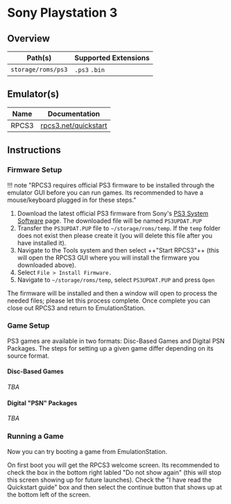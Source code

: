 # Sony Playstation 3

## Overview

| Path(s) | Supported Extensions |
| --- | --- |
| `storage/roms/ps3` | `.ps3` `.bin` |

## Emulator(s)

| Name | Documentation |
| --- | --- |
| RPCS3 | [rpcs3.net/quickstart](https://rpcs3.net/quickstart) |

## Instructions

### Firmware Setup

!!! note "RPCS3 requires official PS3 firmware to be installed through the emulator GUI before you can run games. Its recommended to have a mouse/keyboard plugged in for these steps."

1. Download the latest official PS3 firmware from Sony's [PS3 System Software](https://www.playstation.com/en-us/support/hardware/ps3/system-software/) page.  The downloaded file will be named `PS3UPDAT.PUP`
2. Transfer the `PS3UPDAT.PUP` file to `~/storage/roms/temp`.  If the `temp` folder does not exist then please create it (you will delete this file after you have installed it).
3. Navigate to the Tools system and then select ++"Start RPCS3"++ (this will open the RPCS3 GUI where you will install the firmware you downloaded above).
4. Select `File > Install Firmware.`
5. Navigate to `~/storage/roms/temp`, select `PS3UPDAT.PUP` and press `Open`

The firmware will be installed and then a window will open to process the needed files; please let this process complete.  Once complete you can close out RPCS3 and return to EmulationStation.

### Game Setup

PS3 games are available in two formats: Disc-Based Games and Digital PSN Packages. The steps for setting up a given game differ depending on its source format.

#### Disc-Based Games
*TBA*

#### Digital "PSN" Packages
*TBA*

### Running a Game

Now you can try booting a game from EmulationStation.

On first boot you will get the RPCS3 welcome screen. Its recommended to check the box in the bottom right labled "Do not show again" (this will stop this screen showing up for future launches).  Check the "I have read the Quickstart guide" box and then select the continue button that shows up at the bottom left of the screen. 